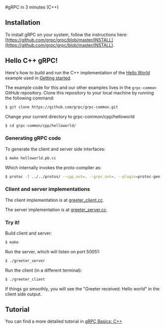 #gRPC in 3 minutes (C++)

## Installation

To install gRPC on your system, follow the instructions here:
[https://github.com/grpc/grpc/blob/master/INSTALL](https://github.com/grpc/grpc/blob/master/INSTALL).

## Hello C++ gRPC!

Here's how to build and run the C++ implementation of the [Hello World](https://github.com/grpc/grpc-common/blob/master/protos/helloworld.proto) example used in [Getting started](https://github.com/grpc/grpc-common).

The example code for this and our other examples lives in the `grpc-common`
GitHub repository. Clone this repository to your local machine by running the
following command:


```sh
$ git clone https://github.com/grpc/grpc-common.git
```

Change your current directory to grpc-common/cpp/helloworld

```sh
$ cd grpc-common/cpp/helloworld/
```


### Generating gRPC code

To generate the client and server side interfaces:

```sh
$ make helloworld.pb.cc
```
Which internally invokes the proto-compiler as:

```sh
$ protoc -I ../../protos/ --cpp_out=. --grpc_out=. --plugin=protoc-gen-grpc=grpc_cpp_plugin ../../protos/helloworld.proto
```

### Client and server implementations

The client implementation is at [greeter_client.cc](https://github.com/grpc/grpc-common/blob/master/cpp/helloworld/greeter_client.cc).

The server implementation is at [greeter_server.cc](https://github.com/grpc/grpc-common/blob/master/cpp/helloworld/greeter_server.cc).

### Try it!
Build client and server:
```sh
$ make
```
Run the server, which will listen on port 50051:
```sh
$ ./greeter_server
```
Run the client (in a different terminal):
```sh
$ ./greeter_client
```
If things go smoothly, you will see the "Greeter received: Hello world" in the client side output.

## Tutorial

You can find a more detailed tutorial in [gRPC Basics: C++](https://github.com/grpc/grpc-common/blob/master/cpp/cpptutorial.md)
